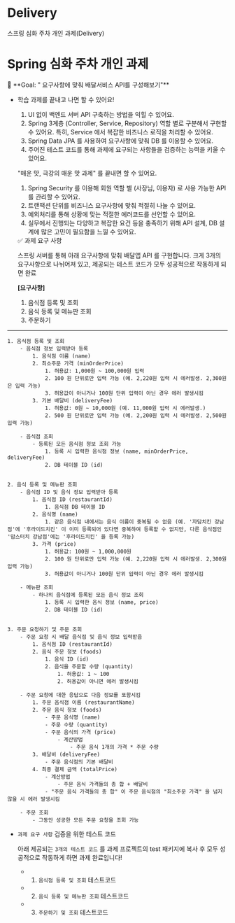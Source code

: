 # Delivery
스프링 심화 주차 개인 과제(Delivery)

# Spring 심화 주차 개인 과제

<aside>
🏁 **Goal:  " 요구사항에 맞춰 배달서비스 API를 구성해보기"**

</aside>

- 학습 과제를 끝내고 나면 할 수 있어요!
    1. UI 없이 백엔드 서버 API 구축하는 방법을 익힐 수 있어요.
    2. Spring 3계층 (Controller, Service, Repository) 역할 별로 구분해서 구현할 수 있어요. 특히, Service 에서 복잡한 비즈니스 로직을 처리할 수 있어요.
    3. Spring Data JPA 를 사용하여 요구사항에 맞춰 DB 를 이용할 수 있어요. 
    4. 주어진 테스트 코드를 통해 과제에 요구되는 사항들을 검증하는 능력을 키울 수 있어요.
    
    "매운 맛, 극강의 매운 맛 과제" 를 끝내면 할 수 있어요.
    
    1. Spring Security 를 이용해 회원 역할 별 (사장님, 이용자) 로 사용 가능한 API 를 관리할 수 있어요.
    2. 트랜잭션 단위를 비즈니스 요구사항에 맞춰 적절히 나눌 수 있어요.
    3. 예외처리를 통해 상황에 맞는 적절한 에러코드를 선언할 수 있어요.
    4. 실무에서 진행되는 다양하고 복잡한 요건 등을 충족하기 위해  API 설계, DB 설계에 많은 고민이 필요함을 느낄 수 있어요.
    


    <aside>
    ✅ 과제 요구 사항
    
    </aside>
    
    스프링 서버를 통해 아래 요구사항에 맞춰 배달앱 API 를 구현합니다. 크게 3개의 요구사항으로 나뉘어져 있고, 제공되는 테스트 코드가 모두 성공적으로 작동하게 되면 완료
        
    **[요구사항]**
    
    1. 음식점 등록 및 조회
    2. 음식 등록 및 메뉴판 조회
    3. 주문하기
       
--------------------------------------------------------------------------------------    
    1. 음식점 등록 및 조회
        - 음식점 정보 입력받아 등록
            1. 음식점 이름 (name)
            2. 최소주문 가격 (minOrderPrice)
                1. 허용값: 1,000원 ~ 100,000원 입력
                2. 100 원 단위로만 입력 가능 (예. 2,220원 입력 시 에러발생. 2,300원은 입력 가능)
                3. 허용값이 아니거나 100원 단위 입력이 아닌 경우 에러 발생시킴
            3. 기본 배달비 (deliveryFee)
                1. 허용값: 0원 ~ 10,000원 (예. 11,000원 입력 시 에러발생.)
                2. 500 원 단위로만 입력 가능 (예. 2,200원 입력 시 에러발생. 2,500원 입력 가능) 
                
        - 음식점 조회
            - 등록된 모든 음식점 정보 조회 가능
                1. 등록 시 입력한 음식점 정보 (name, minOrderPrice, deliveryFee)
                2. DB 테이블 ID (id)  
                

    2. 음식 등록 및 메뉴판 조회
        - 음식점 ID 및 음식 정보 입력받아 등록
            1. 음식점 ID (restaurantId)
                1. 음식점 DB 테이블 ID
            2. 음식명 (name)
                1. 같은 음식점 내에서는 음식 이름이 중복될 수 없음 (예. '자담치킨 강남점'에 '후라이드치킨' 이 이미 등록되어 있다면 중복하여 등록할 수 없지만, 다른 음식점인 '맘스터치 강남점'에는 '후라이드치킨' 을 등록 가능)
            3. 가격 (price)
                1. 허용값: 100원 ~ 1,000,000원
                2. 100 원 단위로만 입력 가능 (예. 2,220원 입력 시 에러발생. 2,300원 입력 가능)
                3. 허용값이 아니거나 100원 단위 입력이 아닌 경우 에러 발생시킴
                
        - 메뉴판 조회
            - 하나의 음식점에 등록된 모든 음식 정보 조회
                1. 등록 시 입력한 음식 정보 (name, price)
                2. DB 테이블 ID (id)
                
        
    3. 주문 요청하기 및 주문 조회
        - 주문 요청 시 배달 음식점 및 음식 정보 입력받음
            1. 음식점 ID (restaurantId)
            2. 음식 주문 정보 (foods)
                1. 음식 ID (id)
                2. 음식을 주문할 수량 (quantity)
                    1. 허용값: 1 ~ 100
                    2. 허용값이 아니면 에러 발생시킴
                    
        - 주문 요청에 대한 응답으로 다음 정보를 포함시킴
            1. 주문 음식점 이름 (restaurantName)
            2. 주문 음식 정보 (foods)
                - 주문 음식명 (name)
                - 주문 수량 (quantity)
                - 주문 음식의 가격 (price)
                    - 계산방법
                        - 주문 음식 1개의 가격 * 주문 수량
            3. 배달비 (deliveryFee)
                - 주문 음식점의 기본 배달비
            4. 최종 결제 금액 (totalPrice)
                - 계산방법
                    - 주문 음식 가격들의 총 합 + 배달비
                - "주문 음식 가격들의 총 합" 이 주문 음식점의 "최소주문 가격" 을 넘지 않을 시 에러 발생시킴
                
        - 주문 조회
            - 그동안 성공한 모든 주문 요청을 조회 가능

        
    
- `과제 요구 사항` 검증을 위한 테스트 코드
    
    아래 제공되는 `3개의 테스트 코드` 를 과제 프로젝트의 test 패키지에 복사 후  모두 성공적으로 작동하게 하면 과제 완료입니다! 
    
    - 1. `음식점 등록 및 조회` 테스트코드
   
        
    - 2. `음식 등록 및 메뉴판 조회` 테스트코드
        
        
    - 3. `주문하기 및 조회` 테스트코드
        
        

